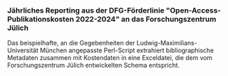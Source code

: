 ### Jährliches Reporting aus der DFG-Förderlinie "Open-Access-Publikationskosten 2022-2024" an das Forschungszentrum Jülich
Das beispielhafte, an die Gegebenheiten der Ludwig-Maximilians-Universität München angepasste Perl-Script extrahiert bibliographische Metadaten zusammen mit Kostendaten in eine Exceldatei, die dem vom Forschungszentrum Jülich entwickelten Schema entspricht.
